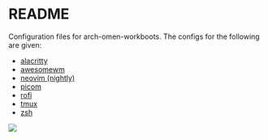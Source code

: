 # README
Configuration files for arch-omen-workboots. The configs for the following are given:

- [alacritty](.config/alacritty)
- [awesomewm](.config/awesome)
- [neovim (nightly)](.config/nvim)
- [picom](.config/picom)
- [rofi](.config/rofi)
- [tmux](.tmux.conf)
- [zsh](.zshrc)

![](Pictures/Showcase/arch_nord.png)
